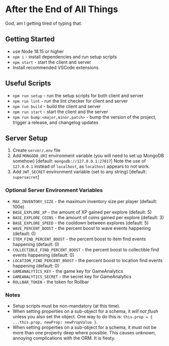 # After the End of All Things

God, am I getting tired of typing that.

## Getting Started

- use Node 18.15 or higher
- `npm i` - install dependencies and run setup scripts
- `npm start` - start the client and server
- Install recommended VSCode extensions

## Useful Scripts

- `npm run setup` - run the setup scripts for both client and server
- `npm run lint` - run the lint checker for client and server
- `npm run build` - build the client and server
- `npm run start` - start the client and the server
- `npm run bump:<major,minor,patch>` - bump the version of the project, trigger a release, and changelog updates

## Server Setup

1. Create `server/.env` file
1. Add `MONGODB_URI` environment variable (you will need to set up MongoDB somehow) [default: `mongodb://127.0.0.1:27017`] Note the use of `127.0.0.1` instead of `localhost`, as `localhost` appears to not work.
1. Add `JWT_SECRET` environment variable (set to any string) [default: `supersecret`]

### Optional Server Environment Variables

- `MAX_INVENTORY_SIZE` - the maximum inventory size per player (default: 100e)
- `BASE_EXPLORE_XP` - the amount of XP gained per explore (default: 5)
- `BASE_EXPLORE_COINS` - the amount of coins gained per explore (default: 3)
- `BASE_EXPLORE_SPEED` - the cooldown between explores (default: 5)
- `WAVE_PERCENT_BOOST` - the percent boost to wave events happening (default: 0)
- `ITEM_FIND_PERCENT_BOOST` - the percent boost to item find events happening (default: 0)
- `COLLECTIBLE_FIND_PERCENT_BOOST` - the percent boost to collectible find events happening (default: 0)
- `LOCATION_FIND_PERCENT_BOOST` - the percent boost to location find events happening (default: 0)
- `GAMEANALYTICS_KEY` - the game key for GameAnalytics
- `GAMEANALYTICS_SECRET` - the secret key for GameAnalytics
- `ROLLBAR_TOKEN` - the token for Rollbar

### Notes

- Setup scripts must be non-mandatory (at this time).
- When setting properties on a sub-object for a schema, it _will not flush_ unless you also set the object. One way to do this is: `this.prop = { ...this.prop, newProp: newPropValue }`.
- When setting properties on a sub-object for a schema, it must not be more than one property deep where possible. This causes unknown, annoying complications with the ORM. It is fiesty.
